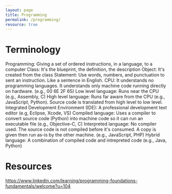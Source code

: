 ```yaml
---
layout: page
title: Programming
permalink: /programming/
resource: true
---
```


# Terminology

Programming: Giving a set of ordered instructions, in a language, to a computer
Class: It's the blueprint, the definition, the description
Object: It's created from the class
Statement: Use words, numbers, and punctuation to sent an instruction. Like a sentence in English. 
CPU: It understands no programming languages. It understands only machine code running directly on hardware. (e.g., 00 6E 2F 65)
Low level language: Runs near the CPU (e.g., Assembly, C)
High level language: Runs far aware from the CPU (e.g., JavaScript, Python). Source code is translated from high level to low level.
Integrated Development Environment (IDE): A professional development text editor (e.g, Eclipse, Xcode, VS)
Compiled language: Uses a compiler to convert source code (Python) into machine code so it can run an executable file (e.g., Objective-C, C)
Interpreted language: No compiler used. The source code is not compiled before it's consumed. A copy is given then run as-is by the other machine. (e.g., JavaScript, PHP)
Hybrid language: A combination of compiled code and intrepreted code (e.g., Java, Python)


# Resources

https://www.linkedin.com/learning/programming-foundations-fundamentals/welcome?u=104
